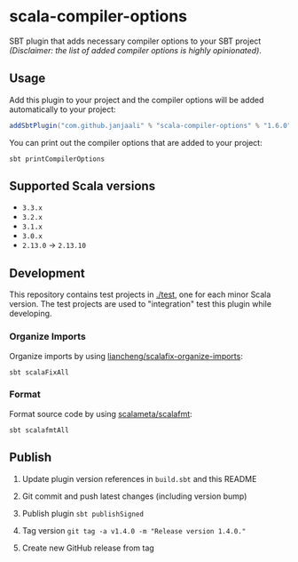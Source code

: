 # scala-compiler-options

SBT plugin that adds necessary compiler options to your SBT project *(Disclaimer: the list of added compiler options is highly opinionated)*.

## Usage

Add this plugin to your project and the compiler options will be added automatically to your project:

```sbt
addSbtPlugin("com.github.janjaali" % "scala-compiler-options" % "1.6.0")
```

You can print out the compiler options that are added to your project:

```shell
sbt printCompilerOptions
```

## Supported Scala versions

* `3.3.x`
* `3.2.x`
* `3.1.x`
* `3.0.x`
* `2.13.0` -> `2.13.10`

## Development

This repository contains test projects in [./test](./test), one for each minor Scala version. The test projects are used to "integration" test this plugin while developing.

### Organize Imports

Organize imports by using [liancheng/scalafix-organize-imports](https://github.com/liancheng/scalafix-organize-imports):

```shell
sbt scalaFixAll
```

### Format

Format source code by using [scalameta/scalafmt](https://github.com/scalameta/scalafmt):

```shell
sbt scalafmtAll
```

## Publish

1. Update plugin version references in `build.sbt` and this README

2. Git commit and push latest changes (including version bump)

3. Publish plugin `sbt publishSigned`

4. Tag version `git tag -a v1.4.0 -m "Release version 1.4.0."`

5. Create new GitHub release from tag
